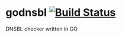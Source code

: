 # godnsbl [![Build Status](https://travis-ci.org/nerdbaggy/godnsbl.svg?branch=master)](https://travis-ci.org/nerdbaggy/godnsbl)
DNSBL checker written in GO
